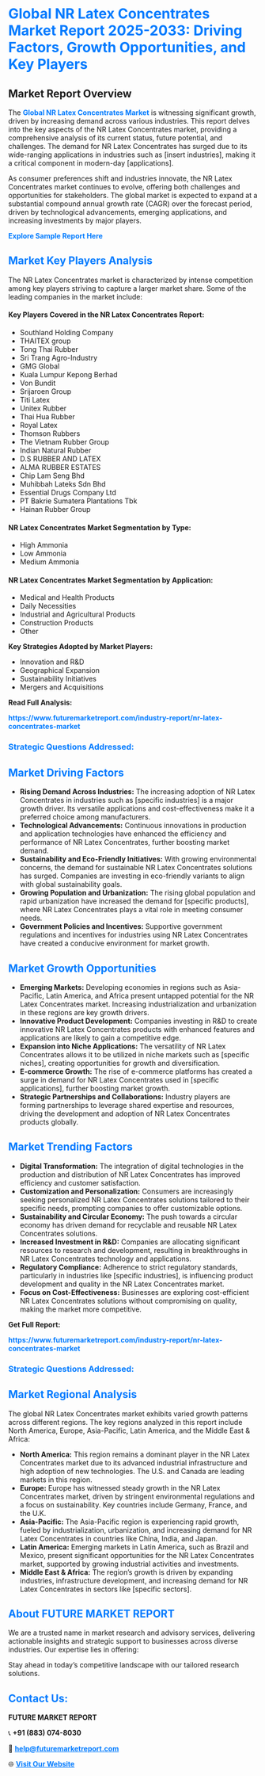 <h1 style="color: #007BFF;">Global NR Latex Concentrates Market Report 2025-2033: Driving Factors, Growth Opportunities, and Key Players</h1>

<section id="overview">
<h2>Market Report Overview</h2>
<p>The <a href="https://www.futuremarketreport.com/industry-report/nr-latex-concentrates-market" style="color: #007BFF; text-decoration: none;"><strong>Global NR Latex Concentrates Market</strong></a> is witnessing significant growth, driven by increasing demand across various industries. This report delves into the key aspects of the NR Latex Concentrates market, providing a comprehensive analysis of its current status, future potential, and challenges. The demand for NR Latex Concentrates has surged due to its wide-ranging applications in industries such as [insert industries], making it a critical component in modern-day [applications].</p>
<p>As consumer preferences shift and industries innovate, the NR Latex Concentrates market continues to evolve, offering both challenges and opportunities for stakeholders. The global market is expected to expand at a substantial compound annual growth rate (CAGR) over the forecast period, driven by technological advancements, emerging applications, and increasing investments by major players.</p>
</section>

<section id="overview">
<p><a href="https://www.futuremarketreport.com/request-sample/reportId=86642" style="color: #007BFF; text-decoration: none;"><strong>Explore Sample Report Here</strong></a></p>
</section>

<section id="key-players">
<h2 style="color: #007BFF;">Market Key Players Analysis</h2>
<p>The NR Latex Concentrates market is characterized by intense competition among key players striving to capture a larger market share. Some of the leading companies in the market include:</p>
<h4>Key Players Covered in the NR Latex Concentrates Report:</h4>
<ul><li>Southland Holding Company</li><li>THAITEX group</li><li>Tong Thai Rubber</li><li>Sri Trang Agro-Industry</li><li>GMG Global</li><li>Kuala Lumpur Kepong Berhad</li><li>Von Bundit</li><li>Srijaroen Group</li><li>Titi Latex</li><li>Unitex Rubber</li><li>Thai Hua Rubber</li><li>Royal Latex</li><li>Thomson Rubbers</li><li>The Vietnam Rubber Group</li><li>Indian Natural Rubber</li><li>D.S RUBBER AND LATEX</li><li>ALMA RUBBER ESTATES</li><li>Chip Lam Seng Bhd</li><li>Muhibbah Lateks Sdn Bhd</li><li>Essential Drugs Company Ltd</li><li>PT Bakrie Sumatera Plantations Tbk</li><li>Hainan Rubber Group</li></ul>
<h4>NR Latex Concentrates Market Segmentation by Type:</h4>
<ul><li>High Ammonia</li><li>Low Ammonia</li><li>Medium Ammonia</li></ul>

<h4>NR Latex Concentrates Market Segmentation by Application:</h4>
<ul><li>Medical and Health Products</li><li>Daily Necessities</li><li>Industrial and Agricultural Products</li><li>Construction Products</li><li>Other</li></ul>
<p><strong>Key Strategies Adopted by Market Players:</strong></p>
<ul>
<li>Innovation and R&D</li>
<li>Geographical Expansion</li>
<li>Sustainability Initiatives</li>
<li>Mergers and Acquisitions</li>
</ul>
</section>

<section>
<p><strong>Read Full Analysis: </strong></p><a href="https://www.futuremarketreport.com/industry-report/nr-latex-concentrates-market" style="color: #007BFF; text-decoration: none;"><strong>https://www.futuremarketreport.com/industry-report/nr-latex-concentrates-market</strong></a>
<h3 style="color: #007BFF;">Strategic Questions Addressed:</h3>
</section>

<section id="driving-factors">
<h2 style="color: #007BFF;">Market Driving Factors</h2>
<ul>
<li><strong>Rising Demand Across Industries:</strong> The increasing adoption of NR Latex Concentrates in industries such as [specific industries] is a major growth driver. Its versatile applications and cost-effectiveness make it a preferred choice among manufacturers.</li>
<li><strong>Technological Advancements:</strong> Continuous innovations in production and application technologies have enhanced the efficiency and performance of NR Latex Concentrates, further boosting market demand.</li>
<li><strong>Sustainability and Eco-Friendly Initiatives:</strong> With growing environmental concerns, the demand for sustainable NR Latex Concentrates solutions has surged. Companies are investing in eco-friendly variants to align with global sustainability goals.</li>
<li><strong>Growing Population and Urbanization:</strong> The rising global population and rapid urbanization have increased the demand for [specific products], where NR Latex Concentrates plays a vital role in meeting consumer needs.</li>
<li><strong>Government Policies and Incentives:</strong> Supportive government regulations and incentives for industries using NR Latex Concentrates have created a conducive environment for market growth.</li>
</ul>
</section>

<section id="growth-opportunities">
<h2 style="color: #007BFF;">Market Growth Opportunities</h2>
<ul>
<li><strong>Emerging Markets:</strong> Developing economies in regions such as Asia-Pacific, Latin America, and Africa present untapped potential for the NR Latex Concentrates market. Increasing industrialization and urbanization in these regions are key growth drivers.</li>
<li><strong>Innovative Product Development:</strong> Companies investing in R&D to create innovative NR Latex Concentrates products with enhanced features and applications are likely to gain a competitive edge.</li>
<li><strong>Expansion into Niche Applications:</strong> The versatility of NR Latex Concentrates allows it to be utilized in niche markets such as [specific niches], creating opportunities for growth and diversification.</li>
<li><strong>E-commerce Growth:</strong> The rise of e-commerce platforms has created a surge in demand for NR Latex Concentrates used in [specific applications], further boosting market growth.</li>
<li><strong>Strategic Partnerships and Collaborations:</strong> Industry players are forming partnerships to leverage shared expertise and resources, driving the development and adoption of NR Latex Concentrates products globally.</li>
</ul>
</section>

<section id="trending-factors">
<h2 style="color: #007BFF;">Market Trending Factors</h2>
<ul>
<li><strong>Digital Transformation:</strong> The integration of digital technologies in the production and distribution of NR Latex Concentrates has improved efficiency and customer satisfaction.</li>
<li><strong>Customization and Personalization:</strong> Consumers are increasingly seeking personalized NR Latex Concentrates solutions tailored to their specific needs, prompting companies to offer customizable options.</li>
<li><strong>Sustainability and Circular Economy:</strong> The push towards a circular economy has driven demand for recyclable and reusable NR Latex Concentrates solutions.</li>
<li><strong>Increased Investment in R&D:</strong> Companies are allocating significant resources to research and development, resulting in breakthroughs in NR Latex Concentrates technology and applications.</li>
<li><strong>Regulatory Compliance:</strong> Adherence to strict regulatory standards, particularly in industries like [specific industries], is influencing product development and quality in the NR Latex Concentrates market.</li>
<li><strong>Focus on Cost-Effectiveness:</strong> Businesses are exploring cost-efficient NR Latex Concentrates solutions without compromising on quality, making the market more competitive.</li>
</ul>
</section>

<section>
<p><strong>Get Full Report: </strong></p><a href="https://www.futuremarketreport.com/industry-report/nr-latex-concentrates-market" style="color: #007BFF; text-decoration: none;"><strong>https://www.futuremarketreport.com/industry-report/nr-latex-concentrates-market</strong></a>
<h3 style="color: #007BFF;">Strategic Questions Addressed:</h3>
</section>


<section id="regional-analysis">
<h2 style="color: #007BFF;">Market Regional Analysis</h2>
<p>The global NR Latex Concentrates market exhibits varied growth patterns across different regions. The key regions analyzed in this report include North America, Europe, Asia-Pacific, Latin America, and the Middle East & Africa:</p>
<ul>
<li><strong>North America:</strong> This region remains a dominant player in the NR Latex Concentrates market due to its advanced industrial infrastructure and high adoption of new technologies. The U.S. and Canada are leading markets in this region.</li>
<li><strong>Europe:</strong> Europe has witnessed steady growth in the NR Latex Concentrates market, driven by stringent environmental regulations and a focus on sustainability. Key countries include Germany, France, and the U.K.</li>
<li><strong>Asia-Pacific:</strong> The Asia-Pacific region is experiencing rapid growth, fueled by industrialization, urbanization, and increasing demand for NR Latex Concentrates in countries like China, India, and Japan.</li>
<li><strong>Latin America:</strong> Emerging markets in Latin America, such as Brazil and Mexico, present significant opportunities for the NR Latex Concentrates market, supported by growing industrial activities and investments.</li>
<li><strong>Middle East & Africa:</strong> The region’s growth is driven by expanding industries, infrastructure development, and increasing demand for NR Latex Concentrates in sectors like [specific sectors].</li>
</ul>
</section>

<footer>
<h2 style="color: #007BFF;">About FUTURE MARKET REPORT</h2>
<p>We are a trusted name in market research and advisory services, delivering actionable insights and strategic support to businesses across diverse industries. Our expertise lies in offering:</p>

<p>Stay ahead in today’s competitive landscape with our tailored research solutions.</p>

<h2 style="color: #007BFF;">Contact Us:</h2>
<p><strong>FUTURE MARKET REPORT</strong></p>
<p>📞 <strong>+91 (883) 074-8030</strong></p>
<p>📧 <strong><a href="mailto:help@futuremarketreport.com" style="color: #007BFF;">help@futuremarketreport.com</a></strong></p>
<p>🌐 <strong><a href="https://www.futuremarketreport.com/" style="color: #007BFF;">Visit Our Website</a></strong></p>
</footer>